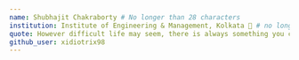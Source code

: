 ```yaml
---
name: Shubhajit Chakraborty # No longer than 28 characters
institution: Institute of Engineering & Management, Kolkata 🚩 # no longer than 58 characters
quote: However difficult life may seem, there is always something you can do and succeed at.# no longer than 100 characters, avoid using quotes(") to guarantee the format remains the same.
github_user: xidiotrix98
---
```

